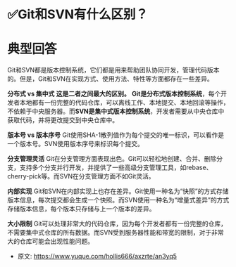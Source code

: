 # ✅Git和SVN有什么区别？
<!--page header-->

<a name="v4fuD"></a>
# 典型回答

Git和SVN都是版本控制系统，它们都是用来帮助团队协同开发，管理代码版本的。但是，Git和SVN在实现方式、使用方法、特性等方面都存在一些差异。

**分布式 vs 集中式**
**这是二者之间最大的区别。**
**Git是分布式版本控制系统**，每个开发者本地都有一份完整的代码仓库，可以离线工作、本地提交、本地回滚等操作，不依赖于中央服务器。而**SVN是集中式版本控制系统**，开发者需要从中央仓库中获取代码，并将更改提交到中央仓库中。

**版本号 vs 版本序号**
Git使用SHA-1散列值作为每个提交的唯一标识，可以看作是一个版本号。SVN使用版本序号来标识每个提交。

**分支管理灵活**
Git在分支管理方面表现出色。Git可以轻松地创建、合并、删除分支，支持多个分支并行开发，并提供了一些高级分支管理工具，如rebase、cherry-pick等。而SVN在分支管理方面不如Git灵活。

**内部实现**
Git和SVN在内部实现上也存在差异。Git使用一种名为“快照”的方式存储版本信息，每次提交都会生成一个快照。而SVN使用一种名为“增量式差异”的方式存储版本信息，每个版本只存储与上一个版本的差异。

**大小限制**
Git可以处理非常大的代码仓库，因为每个开发者都有一份完整的仓库，不需要集中式仓库的所有数据。而SVN受到服务器性能和带宽的限制，对于非常大的仓库可能会出现性能问题。


<!--page footer-->
- 原文: <https://www.yuque.com/hollis666/axzrte/an3yq5>